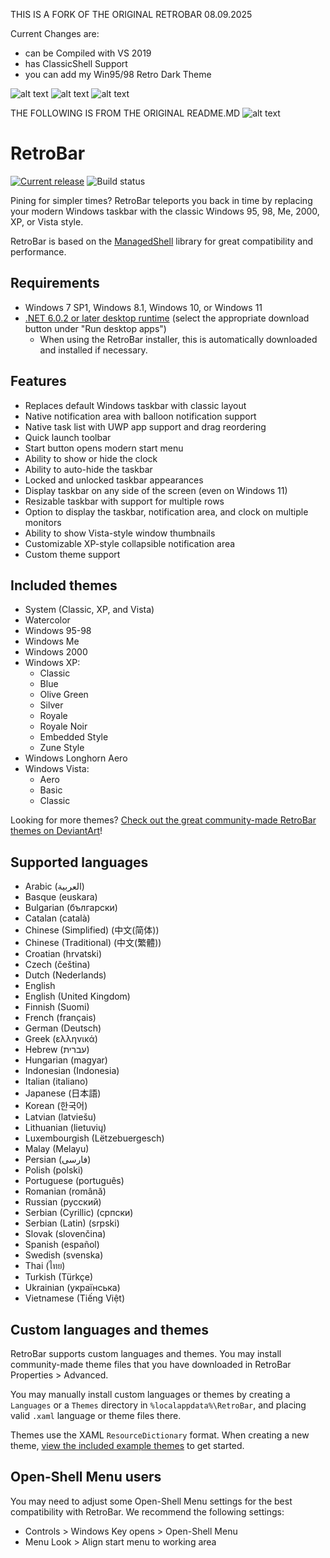 ﻿THIS IS A FORK OF THE ORIGINAL RETROBAR 08.09.2025﻿ 

Current Changes are:

- can be Compiled with VS 2019
- has ClassicShell Support
- you can add my Win95/98 Retro Dark Theme

![alt text]([https://raw.githubusercontent.com/dremin/retrobar/master/retrobar-preview.png "RetroBar](https://github.com/habanada/RetroBar/blob/master/display1.jpg)")
![alt text]([https://raw.githubusercontent.com/dremin/retrobar/master/retrobar-preview.png "RetroBar](https://github.com/habanada/RetroBar/blob/master/display2.jpg)")
![alt text]([https://raw.githubusercontent.com/dremin/retrobar/master/retrobar-preview.png "RetroBar](https://github.com/habanada/RetroBar/blob/master/startmenu.png)")

THE FOLLOWING IS FROM THE ORIGINAL README.MD
![alt text](https://raw.githubusercontent.com/dremin/retrobar/master/retrobar-preview.png "RetroBar")

# RetroBar
[![Current release](https://img.shields.io/github/v/release/dremin/RetroBar)](https://github.com/dremin/RetroBar/releases/latest) ![Build status](https://github.com/dremin/RetroBar/workflows/RetroBar/badge.svg)

Pining for simpler times? RetroBar teleports you back in time by replacing your modern Windows taskbar with the classic Windows 95, 98, Me, 2000, XP, or Vista style.

RetroBar is based on the [ManagedShell](https://github.com/cairoshell/ManagedShell) library for great compatibility and performance.

## Requirements
- Windows 7 SP1, Windows 8.1, Windows 10, or Windows 11
- [.NET 6.0.2 or later desktop runtime](https://dotnet.microsoft.com/download/dotnet/6.0/runtime) (select the appropriate download button under "Run desktop apps")
  - When using the RetroBar installer, this is automatically downloaded and installed if necessary.

## Features
- Replaces default Windows taskbar with classic layout
- Native notification area with balloon notification support
- Native task list with UWP app support and drag reordering
- Quick launch toolbar
- Start button opens modern start menu
- Ability to show or hide the clock
- Ability to auto-hide the taskbar
- Locked and unlocked taskbar appearances
- Display taskbar on any side of the screen (even on Windows 11)
- Resizable taskbar with support for multiple rows
- Option to display the taskbar, notification area, and clock on multiple monitors
- Ability to show Vista-style window thumbnails
- Customizable XP-style collapsible notification area
- Custom theme support

## Included themes
- System (Classic, XP, and Vista)
- Watercolor
- Windows 95-98
- Windows Me
- Windows 2000
- Windows XP:
  - Classic
  - Blue
  - Olive Green
  - Silver
  - Royale
  - Royale Noir
  - Embedded Style
  - Zune Style
- Windows Longhorn Aero
- Windows Vista:
  - Aero
  - Basic
  - Classic

Looking for more themes? [Check out the great community-made RetroBar themes on DeviantArt](https://www.deviantart.com/tag/retrobar)!

## Supported languages
- Arabic (العربية)
- Basque (euskara)
- Bulgarian (български)
- Catalan (català)
- Chinese (Simplified) (中文(简体))
- Chinese (Traditional) (中文(繁體))
- Croatian (hrvatski)
- Czech (čeština)
- Dutch (Nederlands)
- English
- English (United Kingdom)
- Finnish (Suomi)
- French (français)
- German (Deutsch)
- Greek (ελληνικά)
- Hebrew (עברית)
- Hungarian (magyar)
- Indonesian (Indonesia)
- Italian (italiano)
- Japanese (日本語)
- Korean (한국어)
- Latvian (latviešu)
- Lithuanian (lietuvių)
- Luxembourgish (Lëtzebuergesch)
- Malay (Melayu)
- Persian (فارسی)
- Polish (polski)
- Portuguese (português)
- Romanian (română)
- Russian (русский)
- Serbian (Cyrillic) (српски)
- Serbian (Latin) (srpski)
- Slovak (slovenčina)
- Spanish (español)
- Swedish (svenska)
- Thai (ไทย)
- Turkish (Türkçe)
- Ukrainian (українська)
- Vietnamese (Tiếng Việt)

## Custom languages and themes
RetroBar supports custom languages and themes. You may install community-made theme files that you have downloaded in RetroBar Properties > Advanced.

You may manually install custom languages or themes by creating a `Languages` or a `Themes` directory in `%localappdata%\RetroBar`, and placing valid `.xaml` language or theme files there.

Themes use the XAML `ResourceDictionary` format. When creating a new theme, [view the included example themes](https://github.com/dremin/RetroBar/tree/master/RetroBar/Themes) to get started.

## Open-Shell Menu users

You may need to adjust some Open-Shell Menu settings for the best compatibility with RetroBar. We recommend the following settings:

- Controls > Windows Key opens > Open-Shell Menu
- Menu Look > Align start menu to working area
